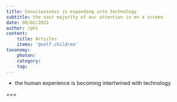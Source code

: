 ```yaml
---
title: Consciousness is expanding into technology
subtitle: the vast majority of our attention is on a screen
date: 08/02/2021
author: /phi
content:
    title: Articles
    items: '@self.children'
taxonomy:
    photon:
    category: 
    tag: 
---
```


- the human experience is becoming intertwined with technology

===


